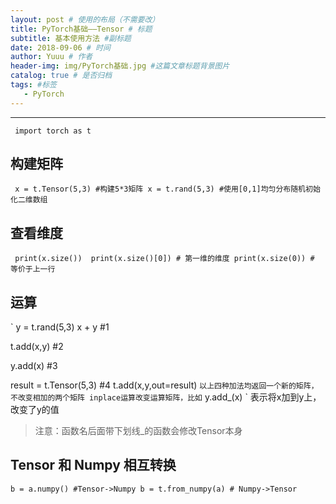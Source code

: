 ```yaml
--- 
layout: post # 使用的布局（不需要改） 
title: PyTorch基础——Tensor # 标题 
subtitle: 基本使用方法 #副标题 
date: 2018-09-06 # 时间 
author: Yuuu # 作者 
header-img: img/PyTorch基础.jpg #这篇文章标题背景图片 
catalog: true # 是否归档 
tags: #标签 
   - PyTorch 
---
```

***
`  import torch as t `

## 构建矩阵
` 
   x = t.Tensor(5,3) #构建5*3矩阵
   x = t.rand(5,3) #使用[0,1]均匀分布随机初始化二维数组
`
 
## 查看维度
`  print(x.size()) 
   print(x.size()[0]) # 第一维的维度
   print(x.size(0)) # 等价于上一行
 `
## 运算
`
   y = t.rand(5,3)
   x + y #1

   t.add(x,y) #2
  
   y.add(x) #3
  
   result = t.Tensor(5,3) #4
   t.add(x,y,out=result)
 `
 以上四种加法均返回一个新的矩阵，不改变相加的两个矩阵
 inplace运算改变运算矩阵，比如
 ` y.add_(x) `
 表示将x加到y上，改变了y的值
 > 注意：函数名后面带下划线_的函数会修改Tensor本身
  
 ## Tensor 和 Numpy 相互转换
 `
   b = a.numpy() #Tensor->Numpy
   b = t.from_numpy(a) # Numpy->Tensor
 `


